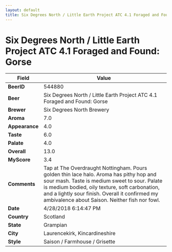 ```yaml
---
layout: default
title: Six Degrees North / Little Earth Project ATC 4.1 Foraged and Found: Gorse
---
```


# Six Degrees North / Little Earth Project ATC 4.1 Foraged and Found: Gorse

| Field         | Value     |
|---------------|-----------|
| **BeerID** | 544880 |
| **Beer** | Six Degrees North / Little Earth Project ATC 4.1 Foraged and Found: Gorse |
| **Brewer** | Six Degrees North Brewery |
| **Aroma** | 7.0 |
| **Appearance** | 4.0 |
| **Taste** | 6.0 |
| **Palate** | 4.0 |
| **Overall** | 13.0 |
| **MyScore** | 3.4 |
| **Comments** | Tap at The Overdraught Nottingham. Pours golden thin lace halo. Aroma has pithy hop and sour mash. Taste is medium sweet to sour. Palate is medium bodied, oily texture, soft carbonation, and a lightly sour finish. Overall it confirmed my ambivalence about Saison. Neither fish nor fowl. |
| **Date** | 4/28/2018 6:14:47 PM |
| **Country** | Scotland |
| **State** | Grampian |
| **City** | Laurencekirk, Kincardineshire |
| **Style** | Saison / Farmhouse / Grisette |
